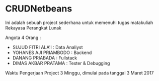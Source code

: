 # CRUDNetbeans

Ini adalah sebuah project sederhana untuk memenuhi tugas matakuliah Rekayasa Perangkat Lunak

Angota 4 Orang :

- SUJUD FITRI ALA'I : Data Analiyst
- YOHANES AJI PRIAMBODO : Backend
- DANANG PRIABADA : Fullstack
- DIMAS AKBAR PRATAMA : Tester & Debugging

Waktu Pengerjaan Project 3 Minggu, dimulai pada tanggal 3 Maret 2017
